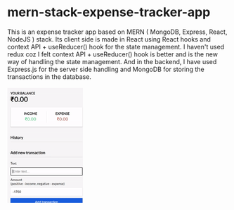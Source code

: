 # mern-stack-expense-tracker-app
This is an expense tracker app based on MERN ( MongoDB, Express, React, NodeJS ) stack. Its client side is made in React using React hooks and context API + useReducer() hook for the state management. I haven't used redux coz I felt context API + useReducer() hook is better and is the new way of handling the state management. And in the backend, I have used Express.js for the server side handling and MongoDB for storing the transactions in the database.<br/><br/>
![alt-text](https://github.com/TapasDash/mern-stack-expense-tracker-app/blob/46692bfc6a185fed4d775372870e4861b2643432/mern1.gif)<br/><br/>
<a href="#" onclick='window.open("https://mern-expsense-tracker.onrender.com/");return false;'></a>
